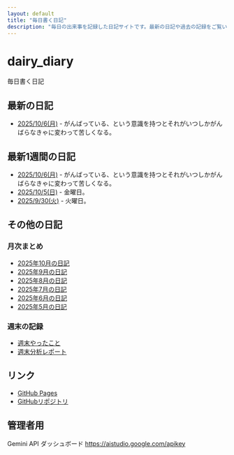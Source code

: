 ```yaml
---
layout: default
title: "毎日書く日記"
description: "毎日の出来事を記録した日記サイトです。最新の日記や過去の記録をご覧いただけます。"
---
```


# dairy_diary

毎日書く日記

## 最新の日記

- [2025/10/6(月)](diary/2025/10/20251006.md) - がんばっている、という意識を持つとそれがいつしかがんばらなきゃに変わって苦しくなる。

## 最新1週間の日記

- [2025/10/6(月)](diary/2025/10/20251006.md) - がんばっている、という意識を持つとそれがいつしかがんばらなきゃに変わって苦しくなる。
- [2025/10/5(日)](diary/2025/10/20251005.md) - 金曜日。
- [2025/9/30(火)](diary/2025/09/20250930.md) - 火曜日。

## その他の日記

### 月次まとめ

- [2025年10月の日記](diary/2025/monthly/202510.md)
- [2025年9月の日記](diary/2025/monthly/202509.md)
- [2025年8月の日記](diary/2025/monthly/202508.md)
- [2025年7月の日記](diary/2025/monthly/202507.md)
- [2025年6月の日記](diary/2025/monthly/202506.md)
- [2025年5月の日記](diary/2025/monthly/202505.md)

### 週末の記録

- [週末やったこと](diary/2025/weekend/weekend_diary.md)
- [週末分析レポート](diary/2025/weekend/analysis_report.md)

## リンク

- [GitHub Pages](https://hika-pan.github.io/daily_diary/)
- [GitHubリポジトリ](https://github.com/hika-pan/daily_diary)

## 管理者用

Gemini API ダッシュボード <https://aistudio.google.com/apikey>
